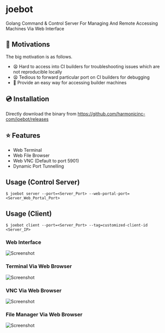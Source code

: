 # joebot
Golang Command &amp; Control Server For Managing And Remote Accessing Machines Via Web Interface

## :raising_hand: Motivations

The big motivation is as follows.

- :tired_face: Hard to access into CI builders for troubleshooting issues which are not reproducible locally
- :tired_face: Tedious to forward particular port on CI builders for debugging
- :pray: Provide an easy way for accessing builder machines

## :cd: Installation

Directly download the binary from https://github.com/harmonicinc-com/joebot/releases

## :star: Features

- Web Terminal
- Web File Browser
- Web VNC (Default to port 5901)
- Dynamic Port Tunnelling

## Usage (Control Server)
```
$ joebot server --port=<Server_Port> --web-portal-port=<Server_Web_Portal_Port>
```

## Usage (Client)
```
$ joebot client --port=<Server_Port> --tag=customized-client-id <Server_IP>
```

### Web Interface
![Screenshot](https://raw.githubusercontent.com/harmonicinc-com/joebot/master/screenshot.PNG)

### Terminal Via Web Browser
![Screenshot](https://raw.githubusercontent.com/harmonicinc-com/joebot/master/screenshot-terminal.PNG)

### VNC Via Web Browser
![Screenshot](https://raw.githubusercontent.com/harmonicinc-com/joebot/master/screenshot-vnc.PNG)

### File Manager Via Web Browser
![Screenshot](https://raw.githubusercontent.com/harmonicinc-com/joebot/master/screenshot-filebrowser.gif)